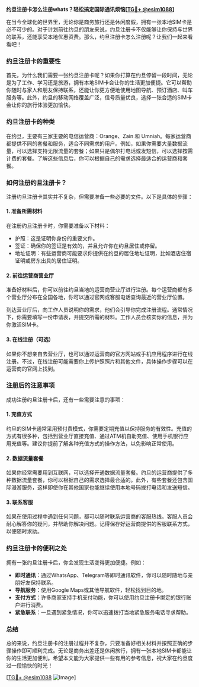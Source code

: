 **约旦注册卡怎么注册whats？轻松搞定国际通讯烦恼[[TG💪+ @esim1088](https://t.me/s/esim1088)]**

在当今全球化的世界里，无论你是商务旅行还是休闲度假，拥有一张本地SIM卡是必不可少的。对于计划前往约旦的朋友来说，约旦注册卡不仅能够让你保持与世界的联系，还能享受本地优惠资费。那么，约旦注册卡怎么注册呢？让我们一起来看看吧！

### 约旦注册卡的重要性

首先，为什么我们需要一张约旦注册卡呢？如果你打算在约旦停留一段时间，无论是为了工作、学习还是旅游，拥有本地SIM卡会让你的生活更加便捷。它可以帮助你随时与家人和朋友保持联系，还能让你更方便地使用地图导航、预订酒店、叫车服务等。此外，约旦的移动网络覆盖广泛，信号质量优良，选择一张合适的SIM卡会让你的旅行体验更加愉快。

### 约旦注册卡的种类

在约旦，主要有三家主要的电信运营商：Orange、Zain 和 Umniah。每家运营商都提供不同的套餐和服务，适合不同需求的用户。例如，如果你需要大量数据流量，可以选择支持无限流量的套餐；如果只是偶尔打电话或发短信，可以选择按需计费的套餐。了解这些信息后，你可以根据自己的需求选择最适合的运营商和套餐。

### 如何注册约旦注册卡？

注册约旦注册卡其实并不复杂，但需要准备一些必要的文件。以下是具体的步骤：

#### 1. 准备所需材料

在注册约旦注册卡时，你需要准备以下材料：
- 护照：这是证明你身份的重要文件。
- 签证：确保你的签证是有效的，并且允许你在约旦居住或停留。
- 地址证明：有些运营商可能要求你提供在约旦的居住地址证明，比如酒店住宿证明或房东出具的居住证明。

#### 2. 前往运营商营业厅

准备好材料后，你可以前往约旦当地的运营商营业厅进行注册。每个运营商都有多个营业厅分布在全国各地，你可以通过官网或客服电话查询最近的营业厅位置。

到达营业厅后，向工作人员说明你的需求，他们会引导你完成注册流程。通常情况下，你需要填写一份申请表，并提交所需的材料。工作人员会核实你的信息，并为你激活SIM卡。

#### 3. 在线注册（可选）

如果你不想亲自去营业厅，也可以通过运营商的官方网站或手机应用程序进行在线注册。不过，在线注册可能需要你上传护照照片和其他文件，具体操作步骤可以在运营商的官网上找到。

### 注册后的注意事项

成功注册约旦注册卡后，还有一些需要注意的事项：

#### 1. 充值方式

约旦的SIM卡通常采用预付费模式，你需要定期充值以保持服务的有效性。充值的方式有很多种，包括到营业厅直接充值、通过ATM机自助充值、使用手机银行应用充值等。建议你提前了解各种充值方式的操作方法，以免影响正常使用。

#### 2. 数据流量套餐

如果你经常需要用到互联网，可以选择开通数据流量套餐。约旦的运营商提供了多种数据流量套餐，你可以根据自己的需求选择最合适的。此外，有些套餐还包含国际漫游服务，这样即使你在其他国家也能继续使用本地号码拨打电话和发送短信。

#### 3. 联系客服

如果在使用过程中遇到任何问题，都可以随时联系运营商的客服热线。客服人员会耐心解答你的疑问，并帮助你解决问题。记得保存好运营商提供的客服联系方式，以便随时求助。

### 约旦注册卡的便利之处

拥有一张约旦注册卡后，你会发现生活变得更加便捷。例如：
- **即时通讯**：通过WhatsApp、Telegram等即时通讯软件，你可以随时随地与亲朋好友保持联系。
- **导航服务**：使用Google Maps或其他导航软件，轻松找到目的地。
- **支付方式**：许多商家支持手机支付功能，你可以使用约旦注册卡绑定的银行账户进行消费。
- **紧急联系**：一旦遇到紧急情况，你可以迅速拨打当地紧急服务电话寻求帮助。

### 总结

总的来说，约旦注册卡的注册过程并不复杂，只要准备好相关材料并按照正确的步骤操作即可顺利完成。无论是商务出差还是休闲旅行，拥有一张本地SIM卡都能让你的生活更加便利。希望本文能为大家提供一些有用的参考信息，祝大家在约旦度过一段愉快的时光！

[[TG💪+ @esim1088](https://t.me/s/esim1088) ![Image](https://i.postimg.cc/4NQfJmqS/Snipaste-2025-05-13-00-14-12.png)]